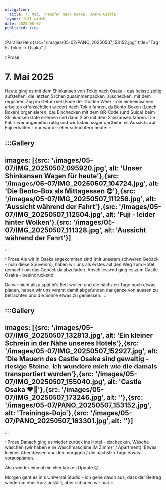 ```yaml
---
navigation:
  title: 7. Mai, Transfer nach Osaka, Osaka Castle
layout: full-width
date: 2025-05-07
published: true
---
```


:ParallaxHero{src="/images/05-07/PANO_20250507_153152.jpg" title="Tag 5: Tokio -> Osaka" }

::Prose
# 7. Mai 2025

Heute ging es mit dem Shinkansen von Tokio nach Osaka - das heisst: zeitig aufstehen, die letzten Sachen zusammenpacken,
auschecken, mit dem regulären Zug im Getümmel (Ende der Golden Week - die einheimischen arbeiten offensichtlich wieder)
nach Tokio fahren, da Bento-Boxen (Lunch Boxen) organisieren, das Einchecken mit dem QR-Code (und Suica) beim Shinkansen
Gate erlernen und dann 2.5h mit dem Shinkansen fahren. Die Fahrt war angenehm ruhig und wir haben sogar die Seite mit
Aussicht auf Fuji erhalten - nur war der eher schüchtern heute:
::

:::Gallery
---
images: [{src: '/images/05-07/IMG_20250507_095920.jpg', alt: 'Unser Shinkansen Wagen für heute'},{src: '/images/05-07/IMG_20250507_104724.jpg', alt: 'Die Bento-Box als Mittagessen 😍'},{src: '/images/05-07/IMG_20250507_111256.jpg', alt: 'Aussicht während der Fahrt'},{src: '/images/05-07/IMG_20250507_112504.jpg', alt: 'Fuji - leider hinter Wolken'},{src: '/images/05-07/IMG_20250507_111328.jpg', alt: 'Aussicht während der Fahrt'}]
---
:::

::Prose
Als wir in Osaka angekommen sind (mit unserem schweren Gepäck - man diese Souvenirs), haben wir uns als erstes auf den 
Weg zum Hotel gemacht um das Gepäck da abzuladen. Anschliessend ging es zum Castle Osaka - beeindruckend!

Da wir nicht allzu spät in's Bett wollen und die nächsten Tage noch etwas planen, haben wir uns vorerst damit abgefunden
das ganze von aussen zu betrachten und die Sonne etwas zu geniessen..
::


:::Gallery
---
images: [{src: '/images/05-07/IMG_20250507_132813.jpg', alt: 'Ein kleiner Schrein in der Nähe unseres Hotels'},{src: '/images/05-07/IMG_20250507_152927.jpg', alt: 'Die Mauern des Castle Osaka sind gewaltig - riesige Steine. Ich wundere mich wie die damals transportiert wurden'},{src: '/images/05-07/IMG_20250507_155040.jpg', alt: 'Castle Osaka ❤💪'},{src: '/images/05-07/IMG_20250507_173246.jpg', alt: ''},{src: '/images/05-07/PANO_20250507_153152.jpg', alt: 'Trainings-Dojo'},{src: '/images/05-07/PANO_20250507_163301.jpg', alt: ''}]
---
:::

::Prose
Danach ging es wieder zurück ins Hotel - einchecken, Wäsche waschen (wir haben eine Waschmaschine IM Zimmer / Apartment)!
Etwas kleines Abendessen und den morgigen / die nächsten Tage etwas vorausplanen.

Also wieder einmal ein eher kurzes Update 😊

Morgen geht es in's Universal Studio - ich gehe davon aus, dass der Beitrag wiederum eher kurz ausfällt, aber schauen
wir mal.
::